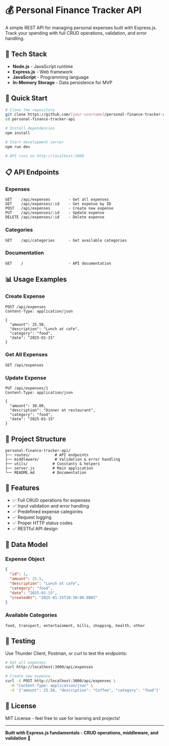 # 💰 Personal Finance Tracker API

A simple REST API for managing personal expenses built with Express.js. Track your spending with full CRUD operations, validation, and error handling.

## 🔧 Tech Stack

- **Node.js** - JavaScript runtime
- **Express.js** - Web framework
- **JavaScript** - Programming language
- **In-Memory Storage** - Data persistence for MVP

## 🚀 Quick Start

```bash
# Clone the repository
git clone https://github.com/[your-username]/personal-finance-tracker-api
cd personal-finance-tracker-api

# Install dependencies
npm install

# Start development server
npm run dev

# API runs on http://localhost:3000
```

## 📋 API Endpoints

### Expenses

```
GET    /api/expenses        - Get all expenses
GET    /api/expenses/:id    - Get expense by ID
POST   /api/expenses        - Create new expense
PUT    /api/expenses/:id    - Update expense
DELETE /api/expenses/:id    - Delete expense
```

### Categories

```
GET    /api/categories      - Get available categories
```

### Documentation

```
GET    /                    - API documentation
```

## 📊 Usage Examples

### Create Expense

```http
POST /api/expenses
Content-Type: application/json

{
  "amount": 25.50,
  "description": "Lunch at cafe",
  "category": "food",
  "date": "2025-01-15"
}
```

### Get All Expenses

```http
GET /api/expenses
```

### Update Expense

```http
PUT /api/expenses/1
Content-Type: application/json

{
  "amount": 30.00,
  "description": "Dinner at restaurant",
  "category": "food",
  "date": "2025-01-15"
}
```

## 📁 Project Structure

```
personal-finance-tracker-api/
├── routes/           # API endpoints
├── middleware/       # Validation & error handling
├── utils/           # Constants & helpers
├── server.js        # Main application
└── README.md        # Documentation
```

## 🎯 Features

- ✅ Full CRUD operations for expenses
- ✅ Input validation and error handling
- ✅ Predefined expense categories
- ✅ Request logging
- ✅ Proper HTTP status codes
- ✅ RESTful API design

## 📝 Data Model

### Expense Object

```json
{
  "id": 1,
  "amount": 25.5,
  "description": "Lunch at cafe",
  "category": "food",
  "date": "2025-01-15",
  "createdAt": "2025-01-15T10:30:00.000Z"
}
```

### Available Categories

```
food, transport, entertainment, bills, shopping, health, other
```

## 🧪 Testing

Use Thunder Client, Postman, or curl to test the endpoints:

```bash
# Get all expenses
curl http://localhost:3000/api/expenses

# Create new expense
curl -X POST http://localhost:3000/api/expenses \
  -H "Content-Type: application/json" \
  -d '{"amount": 25.50, "description": "Coffee", "category": "food"}'
```

## 📄 License

MIT License - feel free to use for learning and projects!

---

**Built with Express.js fundamentals - CRUD operations, middleware, and validation** 🚀

